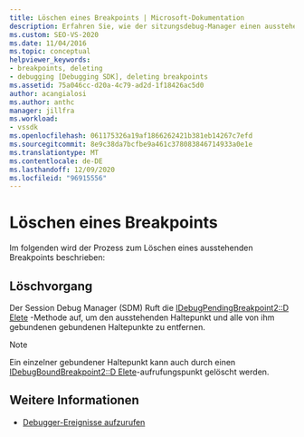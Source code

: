 ```yaml
---
title: Löschen eines Breakpoints | Microsoft-Dokumentation
description: Erfahren Sie, wie der sitzungsdebug-Manager einen ausstehenden Haltepunkt und alle gebundenen Haltepunkte entfernt, die beim Löschen eines ausstehenden halte Punkts gebunden sind.
ms.custom: SEO-VS-2020
ms.date: 11/04/2016
ms.topic: conceptual
helpviewer_keywords:
- breakpoints, deleting
- debugging [Debugging SDK], deleting breakpoints
ms.assetid: 75a046cc-d20a-4c79-ad2d-1f18426ac5d0
author: acangialosi
ms.author: anthc
manager: jillfra
ms.workload:
- vssdk
ms.openlocfilehash: 061175326a19af1866262421b381eb14267c7efd
ms.sourcegitcommit: 8e9c38da7bcfbe9a461c378083846714933a0e1e
ms.translationtype: MT
ms.contentlocale: de-DE
ms.lasthandoff: 12/09/2020
ms.locfileid: "96915556"
---
```

# <a name="deleting-a-breakpoint"></a>Löschen eines Breakpoints
Im folgenden wird der Prozess zum Löschen eines ausstehenden Breakpoints beschrieben:

## <a name="deletion-process"></a>Löschvorgang
 Der Session Debug Manager (SDM) Ruft die [IDebugPendingBreakpoint2::D Elete](../../extensibility/debugger/reference/idebugpendingbreakpoint2-delete.md) -Methode auf, um den ausstehenden Haltepunkt und alle von ihm gebundenen gebundenen Haltepunkte zu entfernen.

> [!NOTE]
> Ein einzelner gebundener Haltepunkt kann auch durch einen [IDebugBoundBreakpoint2::D Elete](../../extensibility/debugger/reference/idebugboundbreakpoint2-delete.md)-aufrufungspunkt gelöscht werden.

## <a name="see-also"></a>Weitere Informationen
- [Debugger-Ereignisse aufzurufen](../../extensibility/debugger/calling-debugger-events.md)
